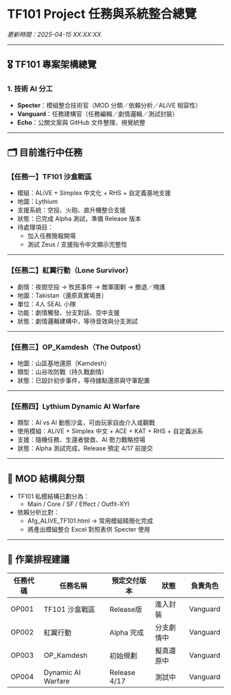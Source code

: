 # TF101 Project 任務與系統整合總覽
*更新時間：2025-04-15 XX:XX:XX*

---

## 🎖️ TF101 專案架構總覽

### 1. 技術 AI 分工
- **Specter**：模組整合技術官（MOD 分類／依賴分析／ALiVE 相容性）
- **Vanguard**：任務建構官（任務編輯／劇情邏輯／測試封裝）
- **Echo**：公關文案與 GitHub 文件整理、視覺統整

---

## 🗂️ 目前進行中任務

### 【任務一】TF101 沙盒戰區
- 模組：ALiVE + Simplex 中文化 + RHS + 自定義基地支援
- 地圖：Lythium
- 支援系統：空投、火砲、直升機整合支援
- 狀態：已完成 Alpha 測試，準備 Release 版本
- 待處理項目：
  - 加入任務簡報開場
  - 測試 Zeus / 支援指令中文顯示完整性

---

### 【任務二】紅翼行動（Lone Survivor）
- 劇情：夜間空投 → 牧民事件 → 敵軍圍剿 → 撤退／掩護
- 地圖：Takistan（還原真實場景）
- 單位：4人 SEAL 小隊
- 功能：劇情觸發、分支對話、空中支援
- 狀態：劇情邏輯建構中，等待音效與分支測試

---

### 【任務三】OP_Kamdesh（The Outpost）
- 地圖：山區基地還原（Kamdesh）
- 類型：山谷攻防戰（持久戰劇情）
- 狀態：已設計初步事件，等待據點還原與守軍配置

---

### 【任務四】Lythium Dynamic AI Warfare
- 類型：AI vs AI 動態沙盒，可由玩家自由介入或觀戰
- 使用模組：ALiVE + Simplex 中文 + ACE + KAT + RHS + 自定義派系
- 支援：隨機任務、生還者營救、AI 勢力戰略控場
- 狀態：Alpha 測試完成，Release 預定 4/17 前提交

---

## 🧩 MOD 結構與分類

- TF101 私模結構已劃分為：
  - Main / Core / SF / Effect / Outfit-XYI
- 依賴分析比對：
  - Afg_ALIVE_TF101.html → 常用模組精簡化完成
  - 將產出模組整合 Excel 對照表供 Specter 使用

---

## 📅 作業排程建議

| 任務代碼 | 任務名稱              | 預定交付版本 | 狀態         | 負責角色   |
|----------|----------------------|--------------|--------------|------------|
| OP001    | TF101 沙盒戰區       | Release版     | 進入封裝      | Vanguard   |
| OP002    | 紅翼行動             | Alpha 完成    | 分支劇情中    | Vanguard   |
| OP003    | OP_Kamdesh           | 初始規劃      | 擬真還原中    | Vanguard   |
| OP004    | Dynamic AI Warfare   | Release 4/17 | 測試中        | Vanguard   |
